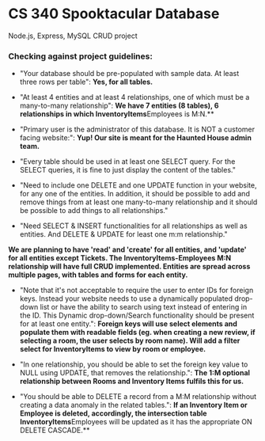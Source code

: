 # CS 340 Spooktacular Database

Node.js, Express, MySQL CRUD project

### Checking against project guidelines:

- "Your database should be pre-populated with sample data. At least three rows per table": **Yes, for all tables.**

- "At least 4 entities and at least 4 relationships, one of which must be a many-to-many relationship": **We have 7 entities (8 tables), 6 relationships in which InventoryItems**Employees is M:N.\*\*

- "Primary user is the administrator of this database. It is NOT a customer facing website:": **Yup! Our site is meant for the Haunted House admin team.**

- "Every table should be used in at least one SELECT query. For the SELECT queries, it is fine to just display the content of the tables."
- "Need to include one DELETE and one UPDATE function in your website, for any one of the entities. In addition, it should be possible to add and remove things from at least one many-to-many relationship and it should be possible to add things to all relationships."
- "Need SELECT & INSERT functionalities for all relationships as well as entities. And DELETE & UPDATE for least one m:m relationship."

**We are planning to have 'read' and 'create' for all entities, and 'update' for all entities except Tickets. The InventoryItems-Employees M:N relationship will have full CRUD implemented. Entities are spread across multiple pages, with tables and forms for each entity.**

- "Note that it's not acceptable to require the user to enter IDs for foreign keys. Instead your website needs to use a dynamically populated drop-down list or have the ability to search using text instead of entering in the ID. This Dynamic drop-down/Search functionality should be present for at least one entity.": **Foreign keys will use select elements and populate them with readable fields (eg. when creating a new review, if selecting a room, the user selects by room name). Will add a filter select for InventoryItems to view by room or employee.**

- "In one relationship, you should be able to set the foreign key value to NULL using UPDATE, that removes the relationship.": **The 1:M optional relationship between Rooms and Inventory Items fulfils this for us.**

- "You should be able to DELETE a record from a M:M relationship without creating a data anomaly in the related tables.": **If an Inventory Item or Employee is deleted, accordingly, the intersection table InventoryItems**Employees will be updated as it has the appropriate ON DELETE CASCADE.\*\*
